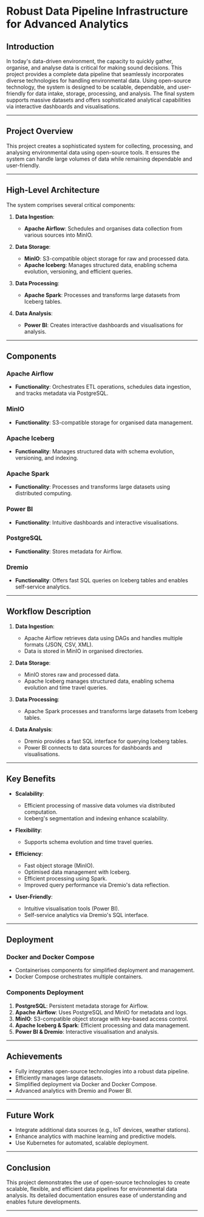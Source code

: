 # Robust Data Pipeline Infrastructure for Advanced Analytics

## Introduction
In today's data-driven environment, the capacity to quickly gather, organise, and analyse data is critical for making sound decisions. This project provides a complete data pipeline that seamlessly incorporates diverse technologies for handling environmental data. Using open-source technology, the system is designed to be scalable, dependable, and user-friendly for data intake, storage, processing, and analysis. The final system supports massive datasets and offers sophisticated analytical capabilities via interactive dashboards and visualisations.

---

## Project Overview
This project creates a sophisticated system for collecting, processing, and analysing environmental data using open-source tools. It ensures the system can handle large volumes of data while remaining dependable and user-friendly.

---

## High-Level Architecture
The system comprises several critical components:

1. **Data Ingestion**:
   - **Apache Airflow**: Schedules and organises data collection from various sources into MinIO.

2. **Data Storage**:
   - **MinIO**: S3-compatible object storage for raw and processed data.
   - **Apache Iceberg**: Manages structured data, enabling schema evolution, versioning, and efficient queries.

3. **Data Processing**:
   - **Apache Spark**: Processes and transforms large datasets from Iceberg tables.

4. **Data Analysis**:
   - **Power BI**: Creates interactive dashboards and visualisations for analysis.

---

## Components

### Apache Airflow
- **Functionality**: Orchestrates ETL operations, schedules data ingestion, and tracks metadata via PostgreSQL.

### MinIO
- **Functionality**: S3-compatible storage for organised data management.

### Apache Iceberg
- **Functionality**: Manages structured data with schema evolution, versioning, and indexing.

### Apache Spark
- **Functionality**: Processes and transforms large datasets using distributed computing.

### Power BI
- **Functionality**: Intuitive dashboards and interactive visualisations.

### PostgreSQL
- **Functionality**: Stores metadata for Airflow.

### Dremio
- **Functionality**: Offers fast SQL queries on Iceberg tables and enables self-service analytics.

---

## Workflow Description

1. **Data Ingestion**:
   - Apache Airflow retrieves data using DAGs and handles multiple formats (JSON, CSV, XML).
   - Data is stored in MinIO in organised directories.

2. **Data Storage**:
   - MinIO stores raw and processed data.
   - Apache Iceberg manages structured data, enabling schema evolution and time travel queries.

3. **Data Processing**:
   - Apache Spark processes and transforms large datasets from Iceberg tables.

4. **Data Analysis**:
   - Dremio provides a fast SQL interface for querying Iceberg tables.
   - Power BI connects to data sources for dashboards and visualisations.

---

## Key Benefits

- **Scalability**:
  - Efficient processing of massive data volumes via distributed computation.
  - Iceberg's segmentation and indexing enhance scalability.

- **Flexibility**:
  - Supports schema evolution and time travel queries.

- **Efficiency**:
  - Fast object storage (MinIO).
  - Optimised data management with Iceberg.
  - Efficient processing using Spark.
  - Improved query performance via Dremio's data reflection.

- **User-Friendly**:
  - Intuitive visualisation tools (Power BI).
  - Self-service analytics via Dremio's SQL interface.

---

## Deployment

### Docker and Docker Compose
- Containerises components for simplified deployment and management.
- Docker Compose orchestrates multiple containers.

### Components Deployment
1. **PostgreSQL**: Persistent metadata storage for Airflow.
2. **Apache Airflow**: Uses PostgreSQL and MinIO for metadata and logs.
3. **MinIO**: S3-compatible object storage with key-based access control.
4. **Apache Iceberg & Spark**: Efficient processing and data management.
5. **Power BI & Dremio**: Interactive visualisation and analysis.

---

## Achievements
- Fully integrates open-source technologies into a robust data pipeline.
- Efficiently manages large datasets.
- Simplified deployment via Docker and Docker Compose.
- Advanced analytics with Dremio and Power BI.

---

## Future Work
- Integrate additional data sources (e.g., IoT devices, weather stations).
- Enhance analytics with machine learning and predictive models.
- Use Kubernetes for automated, scalable deployment.

---

## Conclusion
This project demonstrates the use of open-source technologies to create scalable, flexible, and efficient data pipelines for environmental data analysis. Its detailed documentation ensures ease of understanding and enables future developments.

---
